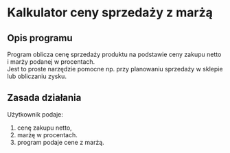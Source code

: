 # Kalkulator ceny sprzedaży z marżą

## Opis programu
Program oblicza cenę sprzedaży produktu na podstawie ceny zakupu netto i marży podanej w procentach.  
Jest to proste narzędzie pomocne np. przy planowaniu sprzedaży w sklepie lub obliczaniu zysku.

## Zasada działania
Użytkownik podaje:
1. cenę zakupu netto,
2. marżę w procentach.
3. program podaje cene z marżą.
